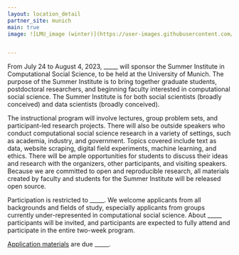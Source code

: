 ```yaml
---
layout: location_detail
partner_site: munich
main: true
image: ![LMU_image (winter)](https://user-images.githubusercontent.com/121235087/212946562-84d8a7c9-a7ce-4dbe-8068-a971b98c934b.png)


---
```



From July 24 to August 4, 2023, \_\_\_\_\_ will sponsor the Summer Institute in Computational Social Science, to be held at the University of Munich. The purpose of the Summer Institute is to bring together graduate students, postdoctoral researchers, and beginning faculty interested in computational social science. The Summer Institute is for both social scientists (broadly conceived) and data scientists (broadly conceived).

The instructional program will involve lectures, group problem sets, and participant-led research projects. There will also be outside speakers who conduct computational social science research in a variety of settings, such as academia, industry, and government. Topics covered include text as data, website scraping, digital field experiments, machine learning, and ethics. There will be ample opportunities for students to discuss their ideas and research with the organizers, other participants, and visiting speakers. Because we are committed to open and reproducible research, all materials created by faculty and students for the Summer Institute will be released open source.

Participation is restricted to \_\_\_\_\_. We welcome applicants from all backgrounds and fields of study, especially applicants from groups currently under-represented in computational social science. About \_\_\_\_\_ participants will be invited, and participants are expected to fully attend and participate in the entire two-week program.

[Application materials](https://compsocialscience.github.io/summer-institute/2023/munich/apply) are due \_\_\_\_\_.
